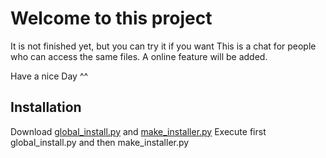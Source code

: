 # Welcome to this project
It is not finished yet, but you can try it if you want
This is a chat for people who can access the same files.
A online feature will be added.

Have a nice Day ^^

## Installation
Download [global_install.py](https://github.com/Akida31/Python-Tests/edit/master/Chat_server/local_server/download/global_install.py)
and [make_installer.py](https://github.com/Akida31/Python-Tests/edit/master/Chat_server/local_server/download/make_installer.py)
Execute first global_install.py and then make_installer.py

